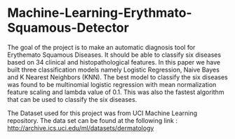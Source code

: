 # Machine-Learning-Erythmato-Squamous-Detector
The goal of the project is to make an automatic diagnosis tool for Erythemato Squamous
Diseases. It should be able to classify six diseases based on 34 clinical and histopathological
features. In this paper we have built three classification models namely Logistic Regression,
Naive Bayes and K Nearest Neighbors (KNN). The best model to classify the six diseases was
found to be multinomial logistic regression with mean normalization feature scaling and lambda
value of 0.1. This was also the fastest algorithm that can be used to classify the six diseases.

The Dataset used for this project was from UCI Machine Learning repository. The data set can
be found at the following link :
http://archive.ics.uci.edu/ml/datasets/dermatology
